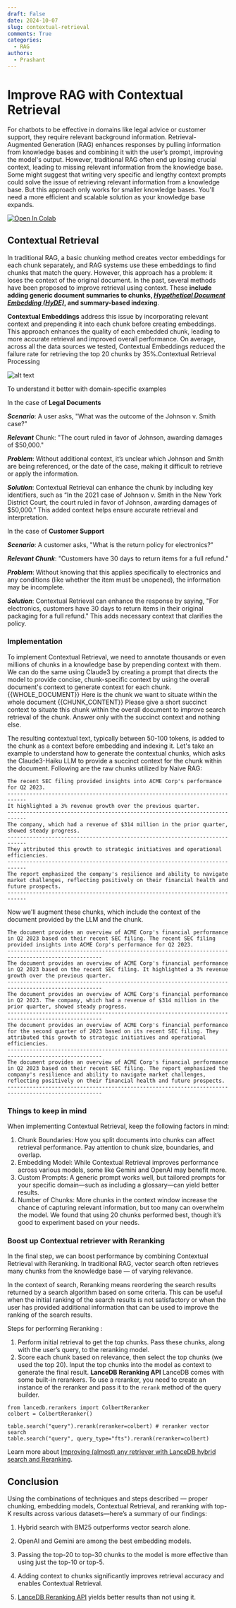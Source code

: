 ```yaml
---
draft: False
date: 2024-10-07
slug: contextual-retrieval
comments: True
categories:
  - RAG
authors:
  - Prashant
---
```


# Improve RAG with Contextual Retrieval
For chatbots to be effective in domains like legal advice or customer support, they require relevant background information. Retrieval-Augmented Generation (RAG) enhances responses by pulling information from knowledge bases and combining it with the user’s prompt, improving the model's output. However, traditional RAG often end up losing crucial context, leading to missing relevant information from the knowledge base.
Some might suggest that writing very specific and lengthy context prompts could solve the issue of retrieving relevant information from a knowledge base. But this approach only works for smaller knowledge bases. You'll need a more efficient and scalable solution as your knowledge base expands.

<a href="https://colab.research.google.com/github/lancedb/vectordb-recipes/blob/main/tutorials/RAG-with_MatryoshkaEmbed-Llamaindex/RAG_with_MatryoshkaEmbedding_and_Llamaindex.ipynb"><img src="https://colab.research.google.com/assets/colab-badge.svg" alt="Open In Colab"></a>

## Contextual Retrieval
In traditional RAG, a basic chunking method creates vector embeddings for each chunk separately, and RAG systems use these embeddings to find chunks that match the query. However, this approach has a problem: it loses the context of the original document. 
In the past, several methods have been proposed to improve retrieval using context. These **include adding generic document summaries to chunks,  ***[Hypothetical Document Embedding (HyDE)](https://lancedb.github.io/lancedb/rag/advanced_techniques/hyde/)***, and summary-based indexing**.

**Contextual Embeddings** address this issue by incorporating relevant context and prepending it into each chunk before creating embeddings. This approach enhances the quality of each embedded chunk, leading to more accurate retrieval and improved overall performance. On average, across all the data sources we tested, Contextual Embeddings reduced the failure rate for retrieving the top 20 chunks by 35%.Contextual Retrieval Processing

![alt text](img/contextual-rag/anthropic-contextual-rag.png)

To understand it better with domain-specific examples

In the case of  **Legal Documents**

***Scenario***: A user asks, "What was the outcome of the Johnson v. Smith case?"

***Relevant*** Chunk: "The court ruled in favor of Johnson, awarding damages of $50,000."

***Problem***: Without additional context, it’s unclear which Johnson and Smith are being referenced, or the date of the case, making it difficult to retrieve or apply the information.

***Solution***: Contextual Retrieval can enhance the chunk by including key identifiers, such as “In the 2021 case of Johnson v. Smith in the New York District Court, the court ruled in favor of Johnson, awarding damages of $50,000.” This added context helps ensure accurate retrieval and interpretation.

<!-- more -->

In the case of **Customer Support**

***Scenario***: A customer asks, "What is the return policy for electronics?"

***Relevant Chunk***: "Customers have 30 days to return items for a full refund."

***Problem***: Without knowing that this applies specifically to electronics and any conditions (like whether the item must be unopened), the information may be incomplete.

***Solution***: Contextual Retrieval can enhance the response by saying, "For electronics, customers have 30 days to return items in their original packaging for a full refund." This adds necessary context that clarifies the policy.

### Implementation

To implement Contextual Retrieval, we need to annotate thousands or even millions of chunks in a knowledge base by prepending context with them. We can do the same using Claude3 by creating a prompt that directs the model to provide concise, chunk-specific context by using the overall document's context to generate context for each chunk.<document> 
{{WHOLE_DOCUMENT}} 
</document> 
Here is the chunk we want to situate within the whole document 
<chunk> 
{{CHUNK_CONTENT}} 
</chunk> 
Please give a short succinct context to situate this chunk within the overall document to improve search retrieval of the chunk. Answer only with the succinct context and nothing else. 


The resulting contextual text, typically between 50-100 tokens, is added to the chunk as a context before embedding and indexing it.
Let's take an example to understand how to generate the contextual chunks, which asks the Claude3-Haiku LLM to provide a succinct context for the chunk within the document.
Following are the raw chunks utilized by Naive RAG:

```
The recent SEC filing provided insights into ACME Corp's performance for Q2 2023.
----------------------------------------------------------------------------
It highlighted a 3% revenue growth over the previous quarter.
----------------------------------------------------------------------------
The company, which had a revenue of $314 million in the prior quarter, showed steady progress.
----------------------------------------------------------------------------
They attributed this growth to strategic initiatives and operational efficiencies.
----------------------------------------------------------------------------
The report emphasized the company's resilience and ability to navigate market challenges, reflecting positively on their financial health and future prospects.
----------------------------------------------------------------------------
```

Now we'll augment these chunks, which include the context of the document provided by the LLM and the chunk.

```
The document provides an overview of ACME Corp's financial performance in Q2 2023 based on their recent SEC filing. The recent SEC filing provided insights into ACME Corp's performance for Q2 2023.
----------------------------------------------------------------------------------------------------
The document provides an overview of ACME Corp's financial performance in Q2 2023 based on the recent SEC filing. It highlighted a 3% revenue growth over the previous quarter.
----------------------------------------------------------------------------------------------------
The document provides an overview of ACME Corp's financial performance in Q2 2023. The company, which had a revenue of $314 million in the prior quarter, showed steady progress.
----------------------------------------------------------------------------------------------------
The document provides an overview of ACME Corp's financial performance for the second quarter of 2023 based on its recent SEC filing. They attributed this growth to strategic initiatives and operational efficiencies.
----------------------------------------------------------------------------------------------------
The document provides an overview of ACME Corp's financial performance in Q2 2023 based on their recent SEC filing. The report emphasized the company's resilience and ability to navigate market challenges, reflecting positively on their financial health and future prospects.
----------------------------------------------------------------------------------------------------
```

### Things to keep in mind
When implementing Contextual Retrieval, keep the following factors in mind:
1. Chunk Boundaries: How you split documents into chunks can affect retrieval performance. Pay attention to chunk size, boundaries, and overlap.
2. Embedding Model: While Contextual Retrieval improves performance across various models, some like Gemini and OpenAI may benefit more.
3. Custom Prompts: A generic prompt works well, but tailored prompts for your specific domain—such as including a glossary—can yield better results.
4. Number of Chunks: More chunks in the context window increase the chance of capturing relevant information, but too many can overwhelm the model. We found that using 20 chunks performed best, though it’s good to experiment based on your needs.

### Boost up Contextual retriever with Reranking
In the final step, we can boost performance by combining Contextual Retrieval with Reranking. In traditional RAG, vector search often retrieves many chunks from the knowledge base — of varying relevance.

In the context of search, Reranking means reordering the search results returned by a search algorithm based on some criteria. This can be useful when the initial ranking of the search results is not satisfactory or when the user has provided additional information that can be used to improve the ranking of the search results.

Steps for performing Reranking :
1. Perform initial retrieval to get the top chunks.
Pass these chunks, along with the user’s query, to the reranking model.
2. Score each chunk based on relevance, then select the top chunks (we used the top 20).
Input the top chunks into the model as context to generate the final result.
**LanceDB Reranking API**
LanceDB comes with some built-in rerankers. To use a reranker, you need to create an instance of the reranker and pass it to the ``rerank`` method of the query builder.

```
from lancedb.rerankers import ColbertReranker
colbert = ColbertReranker()

table.search("query").rerank(reranker=colbert) # reranker vector search
table.search("query", query_type="fts").rerank(reranker=colbert)
```

Learn more about [Improving (almost) any retriever with LanceDB hybrid search and Reranking](https://blog.lancedb.com/hybrid-search-and-reranking-report/).

## Conclusion
Using the combinations of techniques and steps described — proper chunking, embedding models, Contextual Retrieval, and reranking with top-K results across various datasets—here’s a summary of our findings:
1. Hybrid search with BM25 outperforms vector search alone.

2. OpenAI and Gemini are among the best embedding models.

3. Passing the top-20 to top-30 chunks to the model is more effective than using just the top-10 or top-5.

4. Adding context to chunks significantly improves retrieval accuracy and enables Contextual Retrieval.

5. [LanceDB Reranking API](https://lancedb.github.io/lancedb/reranking/) yields better results than not using it.